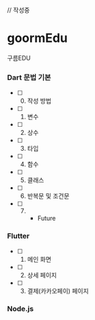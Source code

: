 // 작성중 

# goormEdu
구름EDU

### Dart 문법 기본
- [ ] 0. 작성 방법
- [ ] 1. 변수
- [ ] 2. 상수
- [ ] 3. 타입
- [ ] 4. 함수
- [ ] 5. 클래스
- [ ] 6. 반복문 및 조건문
- [ ] 7. * Future

### Flutter
- [ ] 1. 메인 화면
- [ ] 2. 상세 페이지
- [ ] 3. 결제(카카오페이) 페이지
### Node.js
